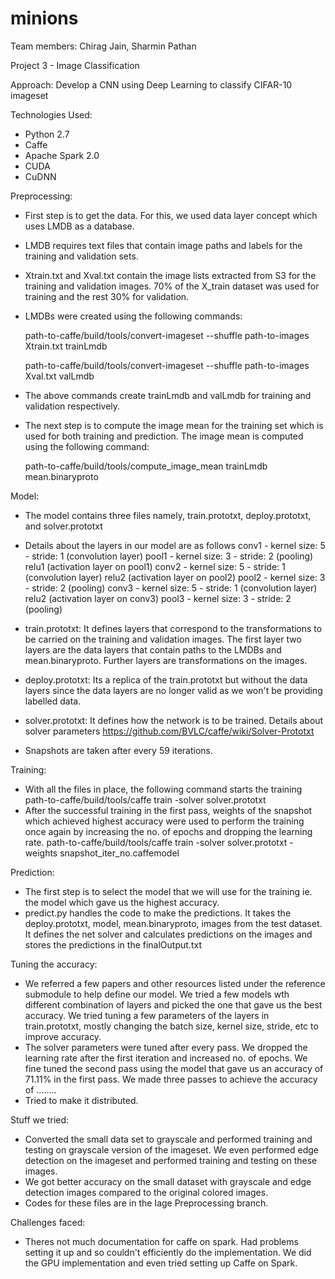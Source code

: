 # minions

Team members: Chirag Jain, Sharmin Pathan

Project 3 - Image Classification

Approach: Develop a CNN using Deep Learning to classify CIFAR-10 imageset

Technologies Used:
- Python 2.7
- Caffe
- Apache Spark 2.0
- CUDA
- CuDNN


Preprocessing:
- First step is to get the data. For this, we used data layer concept which uses LMDB as a database. 
- LMDB requires text files that contain image paths and labels for the training and validation sets.
- Xtrain.txt and Xval.txt contain the image lists extracted from S3 for the training and validation images. 70% of the X_train dataset was used for training and the rest 30% for validation.
- LMDBs were created using the following commands:

  path-to-caffe/build/tools/convert-imageset --shuffle path-to-images Xtrain.txt trainLmdb
  
  path-to-caffe/build/tools/convert-imageset --shuffle path-to-images Xval.txt valLmdb
  
- The above commands create trainLmdb and valLmdb for training and validation respectively.
- The next step is to compute the image mean for the training set which is used for both training and prediction. The image mean is computed using the following command:

  path-to-caffe/build/tools/compute_image_mean trainLmdb mean.binaryproto
  
  
Model:
- The model contains three files namely, train.prototxt, deploy.prototxt, and solver.prototxt
- Details about the layers in our model are as follows 
  conv1 - kernel size: 5 - stride: 1 (convolution layer)
  pool1 - kernel size: 3 - stride: 2 (pooling)
  relu1 (activation layer on pool1)
  conv2 - kernel size: 5 - stride: 1 (convolution layer)
  relu2 (activation layer on pool2)
  pool2 - kernel size: 3 - stride: 2 (pooling)
  conv3 - kernel size: 5 - stride: 1 (convolution layer)
  relu2 (activation layer on conv3)
  pool3 - kernel size: 3 - stride: 2 (pooling)
  
- train.prototxt: It defines layers that correspond to the transformations to be carried on the training and validation images. The first layer two layers are the data layers that contain paths to the LMDBs and mean.binaryproto. Further layers are transformations on the images.
- deploy.prototxt: Its a replica of the train.prototxt but without the data layers since the data layers are no longer valid as we won't be providing labelled data.
- solver.prototxt: It defines how the network is to be trained. Details about solver parameters https://github.com/BVLC/caffe/wiki/Solver-Prototxt
- Snapshots are taken after every 59 iterations. 


Training:
- With all the files in place, the following command starts the training
  path-to-caffe/build/tools/caffe train -solver solver.prototxt
- After the successful training in the first pass, weights of the snapshot which achieved highest accuracy were used to perform the training once again by increasing the no. of epochs and dropping the learning rate.
  path-to-caffe/build/tools/caffe train -solver solver.prototxt -weights snapshot_iter_no.caffemodel
  
  
Prediction:
- The first step is to select the model that we will use for the training ie. the model which gave us the highest accuracy.
- predict.py handles the code to make the predictions. It takes the deploy.prototxt, model, mean.binaryproto, images from the test dataset. It defines the net solver and calculates predictions on the images and stores the predictions in the finalOutput.txt


Tuning the accuracy:
- We referred a few papers and other resources listed under the reference submodule to help define our model. We tried a few models wth different combination of layers and picked the one that gave us the best accuracy. We tried tuning a few parameters of the layers in train.prototxt, mostly changing the batch size, kernel size, stride, etc to improve accuracy.
- The solver parameters were tuned after every pass. We dropped the learning rate after the first iteration and increased no. of epochs. We fine tuned the second pass using the model that gave us an accuracy of 71.11% in the first pass. We made three passes to achieve the accuracy of ........
- Tried to make it distributed.


Stuff we tried:
- Converted the small data set to grayscale and performed training and testing on grayscale version of the imageset. We even performed edge detection on the imageset and performed training and testing on these images.
- We got better accuracy on the small dataset with grayscale and edge detection images compared to the original colored images.
- Codes for these files are in the Iage Preprocessing branch.


Challenges faced:
- Theres not much documentation for caffe on spark. Had problems setting it up and so couldn't efficiently do the implementation. We did the GPU implementation and even tried setting up Caffe on Spark.
